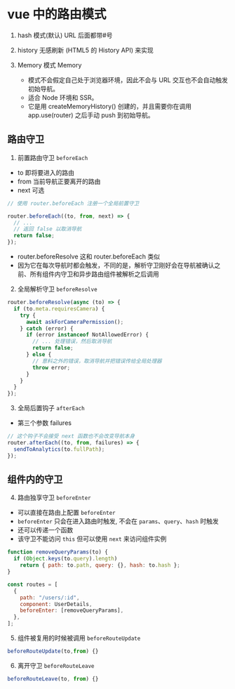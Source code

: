 # vue 中的路由模式

1. hash 模式(默认) URL 后面都带#号

2. history 无感刷新 (HTML5 的 History API) 来实现

3. Memory 模式 Memory
   - 模式不会假定自己处于浏览器环境，因此不会与 URL 交互也不会自动触发初始导航。
   - 适合 Node 环境和 SSR。
   - 它是用 createMemoryHistory() 创建的，并且需要你在调用 app.use(router) 之后手动 push 到初始导航。

## 路由守卫

1. 前置路由守卫 `beforeEach`

- to 即将要进入的路由
- from 当前导航正要离开的路由
- next 可选

```js
// 使用 router.beforeEach 注册一个全局前置守卫

router.beforeEach((to, from, next) => {
  // ...
  // 返回 false 以取消导航
  return false;
});
```

- router.beforeResolve 这和 router.beforeEach 类似
- 因为它在每次导航时都会触发，不同的是，解析守卫刚好会在导航被确认之前、所有组件内守卫和异步路由组件被解析之后调用

2. 全局解析守卫 `beforeResolve`

```js
router.beforeResolve(async (to) => {
  if (to.meta.requiresCamera) {
    try {
      await askForCameraPermission();
    } catch (error) {
      if (error instanceof NotAllowedError) {
        // ... 处理错误，然后取消导航
        return false;
      } else {
        // 意料之外的错误，取消导航并把错误传给全局处理器
        throw error;
      }
    }
  }
});
```

3. 全局后置钩子 `afterEach`

- 第三个参数 failures

```js
// 这个钩子不会接受 next 函数也不会改变导航本身
router.afterEach((to, from, failures) => {
  sendToAnalytics(to.fullPath);
});
```

## 组件内的守卫

4. 路由独享守卫 `beforeEnter`

- 可以直接在路由上配置 `beforeEnter`
- `beforeEnter` 只会在进入路由时触发, 不会在 `params`、`query`、`hash` 时触发
- 还可以传递一个函数
- 该守卫不能访问 `this` 但可以使用 `next` 来访问组件实例

```js
function removeQueryParams(to) {
  if (Object.keys(to.query).length)
    return { path: to.path, query: {}, hash: to.hash };
}

const routes = [
  {
    path: "/users/:id",
    component: UserDetails,
    beforeEnter: [removeQueryParams],
  },
];
```

5. 组件被复用的时候被调用 `beforeRouteUpdate`

```js
beforeRouteUpdate(to,from) {}
```

6. 离开守卫 `beforeRouteLeave`


```js
beforeRouteLeave(to, from) {}

```
